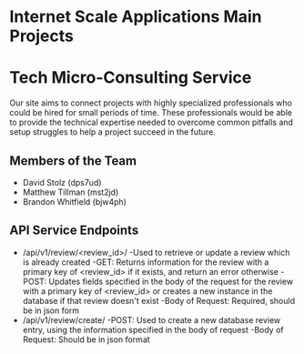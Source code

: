 # Internet Scale Applications Main Projects
Tech Micro-Consulting Service
===========================

Our site aims to connect projects with highly specialized professionals who could be hired for small periods of time. These professionals would be able to provide the technical expertise needed to overcome common pitfalls and setup struggles to help a project succeed in the future.

Members of the Team
--------------

  - David Stolz (dps7ud)
  - Matthew Tillman (mst2jd)
  - Brandon Whitfield (bjw4ph)

API Service Endpoints
-------------

  - /api/v1/review/<review_id>/
    -Used to retrieve or update a review which is already created
    -GET: Returns information for the review with a primary key of <review_id> if it exists, and return an error otherwise
    -POST: Updates fields specified in the body of the request for the review with a primary key of <review_id> or creates a new instance in the database if that review doesn't exist
      -Body of Request: Required, should be in json form
  - /api/v1/review/create/
    -POST: Used to create a new database review entry, using the information specified in the body of request
      -Body of Request: Should be in json format
